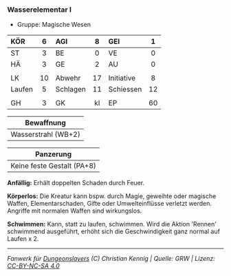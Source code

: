 ### Wasserelementar I

- Gruppe: Magische Wesen

| KÖR    |  6  | AGI      |  8  | GEI        |  1  |
| :----- | :-: | :------- | :-: | :--------- | :-: |
| ST     |  3  | BE       |  0  | VE         |  0  |
| HÄ     |  3  | GE       |  2  | AU         |  0  |
|        |     |          |     |            |     |
| LK     | 10  | Abwehr   | 17  | Initiative |  8  |
| Laufen |  5  | Schlagen | 11  | Schiessen  | 12  |
|        |     |          |     |            |     |
| GH     |  3  | GK       | kl  | EP         | 60  |

|     Bewaffnung      |
| :-----------------: |
| Wasserstrahl (WB+2) |

|         Panzerung          |
| :------------------------: |
| Keine feste Gestalt (PA+8) |

**Anfällig:** Erhält doppelten Schaden durch Feuer.

**Körperlos:** Die Kreatur kann bspw. durch Magie, geweihte oder magische Waffen, Elementarschaden, Gifte oder Umwelteinflüsse verletzt werden. Angriffe mit normalen Waffen sind wirkungslos.

**Schwimmen:** Kann, statt zu laufen, schwimmen. Wird die Aktion 'Rennen' schwimmend ausgeführt, erhöht sich die Geschwindigkeit ganz normal auf Laufen x 2.

---

_Fanwerk für [Dungeonslayers](https://www.dungeonslayers.net/) (C) Christian Kennig | Quelle: GRW | Lizenz: [CC-BY-NC-SA 4.0](https://creativecommons.org/licenses/by-nc-sa/4.0/deed.de)_
